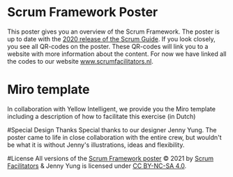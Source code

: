 # Scrum Framework Poster
This poster gives you an overview of the Scrum Framework. The poster is up to date with the [2020 release of the Scrum Guide](https://scrumguides.org).
If you look closely, you see all QR-codes on the poster. These QR-codes will link you to a website with more information about the content. For now we have linked all the codes to our website www.scrumfacilitators.nl.

# Miro template
In collaboration with Yellow Intelligent, we provide you the Miro template including a description of how to facilitate this exercise (in Dutch)

#Special Design Thanks
Special thanks to our designer Jenny Yung. The poster came to life in close collaboration with the entire crew, but wouldn't be what it is without Jenny's illustrations, ideas and flexibility.

#License
All versions of the [Scrum Framework poster](https://github.com/ScrumFacilitators/scrum-framework-poster/releases/latest) © 2021 by [Scrum Facilitators](https://www.scrumfacilitators.nl/products/) & Jenny Yung is licensed under [CC BY-NC-SA 4.0](http://creativecommons.org/licenses/by-nc-sa/4.0/?ref=chooser-v1).
